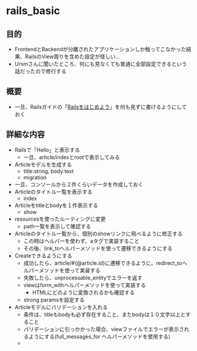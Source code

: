 # rails_basic

## 目的
- FrontendとBackendが分離されたアプリケーションしか触ってこなかった結果、RailsのView周りを含めた設定が怪しい...
- Ursmさんに聞いたところ、何にも見なくても普通に全部設定できるという話だったので修行する

## 概要
- 一旦、Railsガイドの「[Railsをはじめよう](https://railsguides.jp/getting_started.html)」を何も見ずに書けるようにしておく

## 詳細な内容
- Railsで「Hello」と表示する
  - 一旦、article/indexとrootで表示してみる
- Articleモデルを生成する
  - title:string, body:text
  - migration
- 一旦、コンソールから２件くらいデータを作成しておく
- Articleのタイトル一覧を表示する
  - index
- Articleをtitleとbodyを１件表示する
  - show
- resourcesを使ったルーティングに変更
  - path一覧を表示して確認する
- Articleのタイトル一覧から、個別のshowリンクに飛べるように修正する
  - この時はヘルパーを使わず、aタグで実装すること
  - その後、link_toヘルパーメソッドを使って遷移できるようにする
- Createできるようにする
  - 成功したら、article/#{@article.id}に遷移できるように、redirect_toヘルパーメソッドを使って実装する
  - 失敗したら、unprocessable_entityでエラーを返す
  - viewはform_withヘルパーメソッドを使って実装する
    - HTMLにどのように変換されるかも確認する
  - strong paramsを設定する
- Articleモデルにバリデーションを入れる
  - 条件は、titleもbodyも必ず存在すること、またbodyは１０文字以上とすること
  - バリデーションに引っかかった場合、viewファイルでエラーが表示されるようにする(full_messages_for ヘルパーメソッドを使用する)
  - 
